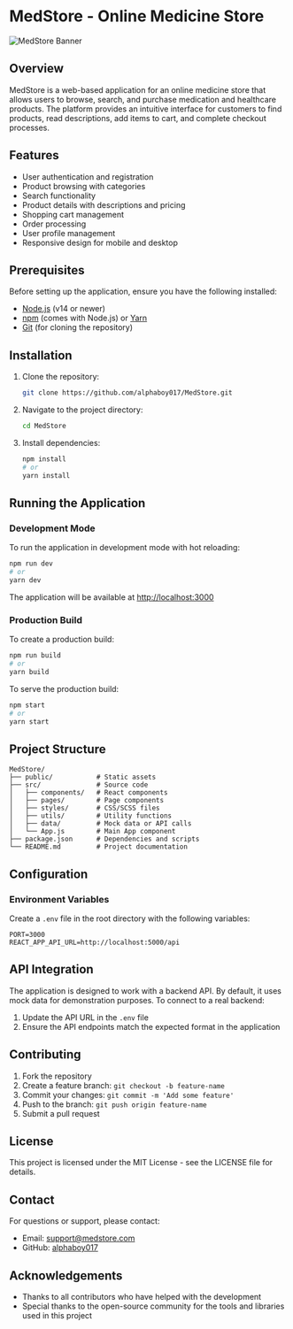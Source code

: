 # MedStore - Online Medicine Store

![MedStore Banner](https://via.placeholder.com/800x200?text=MedStore+Online+Medicine+Store)

## Overview

MedStore is a web-based application for an online medicine store that allows users to browse, search, and purchase medication and healthcare products. The platform provides an intuitive interface for customers to find products, read descriptions, add items to cart, and complete checkout processes.

## Features

- User authentication and registration
- Product browsing with categories
- Search functionality
- Product details with descriptions and pricing
- Shopping cart management
- Order processing
- User profile management
- Responsive design for mobile and desktop

## Prerequisites

Before setting up the application, ensure you have the following installed:

- [Node.js](https://nodejs.org/) (v14 or newer)
- [npm](https://www.npmjs.com/) (comes with Node.js) or [Yarn](https://yarnpkg.com/)
- [Git](https://git-scm.com/) (for cloning the repository)

## Installation

1. Clone the repository:
   ```bash
   git clone https://github.com/alphaboy017/MedStore.git
   ```

2. Navigate to the project directory:
   ```bash
   cd MedStore
   ```

3. Install dependencies:
   ```bash
   npm install
   # or
   yarn install
   ```

## Running the Application

### Development Mode

To run the application in development mode with hot reloading:

```bash
npm run dev
# or
yarn dev
```

The application will be available at [http://localhost:3000](http://localhost:3000)

### Production Build

To create a production build:

```bash
npm run build
# or
yarn build
```

To serve the production build:

```bash
npm start
# or
yarn start
```

## Project Structure

```
MedStore/
├── public/           # Static assets
├── src/              # Source code
│   ├── components/   # React components
│   ├── pages/        # Page components
│   ├── styles/       # CSS/SCSS files
│   ├── utils/        # Utility functions
│   ├── data/         # Mock data or API calls
│   └── App.js        # Main App component
├── package.json      # Dependencies and scripts
└── README.md         # Project documentation
```

## Configuration

### Environment Variables

Create a `.env` file in the root directory with the following variables:

```
PORT=3000
REACT_APP_API_URL=http://localhost:5000/api
```

## API Integration

The application is designed to work with a backend API. By default, it uses mock data for demonstration purposes. To connect to a real backend:

1. Update the API URL in the `.env` file
2. Ensure the API endpoints match the expected format in the application

## Contributing

1. Fork the repository
2. Create a feature branch: `git checkout -b feature-name`
3. Commit your changes: `git commit -m 'Add some feature'`
4. Push to the branch: `git push origin feature-name`
5. Submit a pull request

## License

This project is licensed under the MIT License - see the LICENSE file for details.

## Contact

For questions or support, please contact:
- Email: support@medstore.com
- GitHub: [alphaboy017](https://github.com/alphaboy017)

## Acknowledgements

- Thanks to all contributors who have helped with the development
- Special thanks to the open-source community for the tools and libraries used in this project
